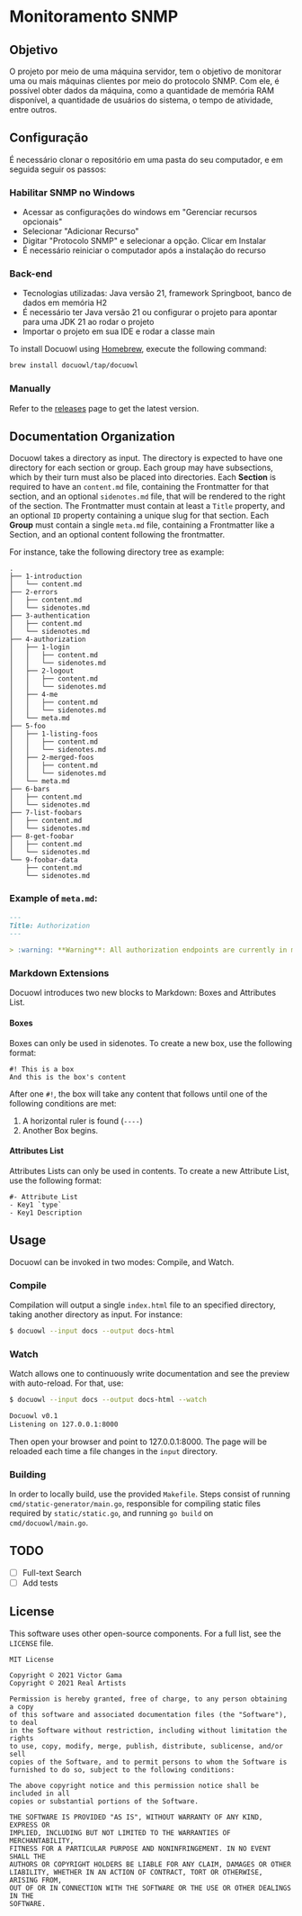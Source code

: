 # Monitoramento SNMP

## Objetivo
O projeto por meio de uma máquina servidor, tem o objetivo de monitorar uma ou mais máquinas clientes por meio do protocolo SNMP. Com ele, é possível obter dados da máquina, como a quantidade de memória RAM disponível, a quantidade de usuários do sistema, o tempo de atividade, entre outros.

## Configuração
É necessário clonar o repositório em uma pasta do seu computador, e em seguida seguir os passos:

### Habilitar SNMP no Windows
* Acessar as configurações do windows em "Gerenciar recursos opcionais"
* Selecionar "Adicionar Recurso"
* Digitar "Protocolo SNMP" e selecionar a opção. Clicar em Instalar
* É necessário reiniciar o computador após a instalação do recurso

### Back-end
* Tecnologias utilizadas: Java versão 21, framework Springboot, banco de dados em memória H2
* É necessário ter Java versão 21 ou configurar o projeto para apontar para uma JDK 21 ao rodar o projeto 
* Importar o projeto em sua IDE e rodar a classe main

To install Docuowl using [Homebrew](https://brew.sh), execute the following command:

```bash
brew install docuowl/tap/docuowl
```

### Manually
Refer to the [releases](https://github.com/docuowl/docuowl/releases) page to get
the latest version.

## Documentation Organization
Docuowl takes a directory as input. The directory is expected to have one
directory for each section or group. Each group may have subsections, which by
their turn must also be placed into directories.
Each **Section** is required to have an `content.md` file, containing the
Frontmatter for that section, and an optional `sidenotes.md` file, that will be
rendered to the right of the section. The Frontmatter must contain at least a
`Title` property, and an optional `ID` property containing a unique slug for that
section.
Each **Group** must contain a single `meta.md` file, containing a Frontmatter like
a Section, and an optional content following the frontmatter.

For instance, take the following directory tree as example:

```
.
├── 1-introduction
│   └── content.md
├── 2-errors
│   ├── content.md
│   └── sidenotes.md
├── 3-authentication
│   ├── content.md
│   └── sidenotes.md
├── 4-authorization
│   ├── 1-login
│   │   ├── content.md
│   │   └── sidenotes.md
│   ├── 2-logout
│   │   ├── content.md
│   │   └── sidenotes.md
│   ├── 4-me
│   │   ├── content.md
│   │   └── sidenotes.md
│   └── meta.md
├── 5-foo
│   ├── 1-listing-foos
│   │   ├── content.md
│   │   └── sidenotes.md
│   ├── 2-merged-foos
│   │   ├── content.md
│   │   └── sidenotes.md
│   └── meta.md
├── 6-bars
│   ├── content.md
│   └── sidenotes.md
├── 7-list-foobars
│   ├── content.md
│   └── sidenotes.md
├── 8-get-foobar
│   ├── content.md
│   └── sidenotes.md
└── 9-foobar-data
    ├── content.md
    └── sidenotes.md
```

### Example of `meta.md`:

```markdown
---
Title: Authorization
---

> :warning: **Warning**: All authorization endpoints are currently in maintenance
```

### Markdown Extensions

Docuowl introduces two new blocks to Markdown: Boxes and Attributes List.

#### Boxes
Boxes can only be used in sidenotes. To create a new box, use the following
format:

```
#! This is a box
And this is the box's content
```

After one `#!`, the box will take any content that follows until one of the
following conditions are met:

1. A horizontal ruler is found (`----`)
2. Another Box begins.

#### Attributes List
Attributes Lists can only be used in contents. To create a new Attribute List,
use the following format:

```
#- Attribute List
- Key1 `type`
- Key1 Description
```

## Usage
Docuowl can be invoked in two modes: Compile, and Watch.

### Compile
Compilation will output a single `index.html` file to an specified directory,
taking another directory as input. For instance:

```bash
$ docuowl --input docs --output docs-html
```

### Watch
Watch allows one to continuously write documentation and see the preview with
auto-reload. For that, use:

```bash
$ docuowl --input docs --output docs-html --watch

Docuowl v0.1
Listening on 127.0.0.1:8000
```

Then open your browser and point to 127.0.0.1:8000. The page will be reloaded
each time a file changes in the `input` directory.

### Building
In order to locally build, use the provided `Makefile`. Steps consist of running
`cmd/static-generator/main.go`, responsible for compiling static files required
by `static/static.go`, and running `go build` on `cmd/docuowl/main.go`.

## TODO
- [ ] Full-text Search
- [ ] Add tests

## License

This software uses other open-source components. For a full list, see the `LICENSE` file.

```
MIT License

Copyright © 2021 Victor Gama
Copyright © 2021 Real Artists

Permission is hereby granted, free of charge, to any person obtaining a copy
of this software and associated documentation files (the "Software"), to deal
in the Software without restriction, including without limitation the rights
to use, copy, modify, merge, publish, distribute, sublicense, and/or sell
copies of the Software, and to permit persons to whom the Software is
furnished to do so, subject to the following conditions:

The above copyright notice and this permission notice shall be included in all
copies or substantial portions of the Software.

THE SOFTWARE IS PROVIDED "AS IS", WITHOUT WARRANTY OF ANY KIND, EXPRESS OR
IMPLIED, INCLUDING BUT NOT LIMITED TO THE WARRANTIES OF MERCHANTABILITY,
FITNESS FOR A PARTICULAR PURPOSE AND NONINFRINGEMENT. IN NO EVENT SHALL THE
AUTHORS OR COPYRIGHT HOLDERS BE LIABLE FOR ANY CLAIM, DAMAGES OR OTHER
LIABILITY, WHETHER IN AN ACTION OF CONTRACT, TORT OR OTHERWISE, ARISING FROM,
OUT OF OR IN CONNECTION WITH THE SOFTWARE OR THE USE OR OTHER DEALINGS IN THE
SOFTWARE.
```
